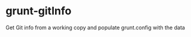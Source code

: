 grunt-gitInfo
=============

Get Git info from a working copy and populate grunt.config with the data
